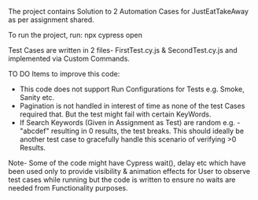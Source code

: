 The project contains Solution to 2 Automation Cases for JustEatTakeAway as per assignment shared.

To run the project, run: npx cypress open

Test Cases are written in 2 files- FirstTest.cy.js & SecondTest.cy.js and implemented via Custom Commands.

TO DO Items to improve this code:
- This code does not support Run Configurations for Tests e.g. Smoke, Sanity etc.
- Pagination is not handled in interest of time as none of the test Cases required that. But the test might fail with certain KeyWords.
- If Search Keywords (Given in Assignment as Test) are random e.g. - "abcdef" resulting in 0 results, the test breaks. This should ideally be another test case to gracefully handle this scenario of verifying >0 Results.

Note-
Some of the code might have Cypress wait(), delay etc which have been used only to provide visibility & animation effects for User to observe test cases while running but the code is written to ensure no waits are needed from Functionality purposes.